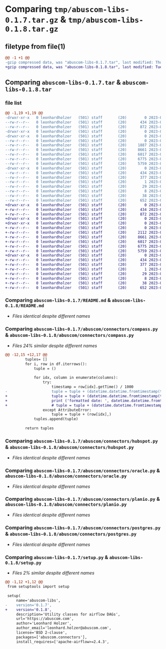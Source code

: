 # Comparing `tmp/abuscom-libs-0.1.7.tar.gz` & `tmp/abuscom-libs-0.1.8.tar.gz`

## filetype from file(1)

```diff
@@ -1 +1 @@
-gzip compressed data, was "abuscom-libs-0.1.7.tar", last modified: Thu May 25 06:53:26 2023, max compression
+gzip compressed data, was "abuscom-libs-0.1.8.tar", last modified: Tue May 30 07:23:18 2023, max compression
```

## Comparing `abuscom-libs-0.1.7.tar` & `abuscom-libs-0.1.8.tar`

### file list

```diff
@@ -1,19 +1,19 @@
-drwxr-xr-x   0 leonhardholzer   (501) staff       (20)        0 2023-05-25 06:53:26.983530 abuscom-libs-0.1.7/
--rw-r--r--   0 leonhardholzer   (501) staff       (20)      434 2023-05-25 06:53:26.983093 abuscom-libs-0.1.7/PKG-INFO
--rw-r--r--   0 leonhardholzer   (501) staff       (20)      872 2023-02-22 14:35:31.000000 abuscom-libs-0.1.7/README.md
-drwxr-xr-x   0 leonhardholzer   (501) staff       (20)        0 2023-05-25 06:53:26.974801 abuscom-libs-0.1.7/abuscom/
-drwxr-xr-x   0 leonhardholzer   (501) staff       (20)        0 2023-05-25 06:53:26.979602 abuscom-libs-0.1.7/abuscom/connectors/
--rw-r--r--   0 leonhardholzer   (501) staff       (20)        0 2023-02-02 10:20:51.000000 abuscom-libs-0.1.7/abuscom/connectors/__init__.py
--rw-r--r--   0 leonhardholzer   (501) staff       (20)     1887 2023-04-19 09:17:07.000000 abuscom-libs-0.1.7/abuscom/connectors/compass.py
--rw-r--r--   0 leonhardholzer   (501) staff       (20)     8661 2023-05-25 06:52:16.000000 abuscom-libs-0.1.7/abuscom/connectors/hubspot.py
--rw-r--r--   0 leonhardholzer   (501) staff       (20)     6017 2023-04-24 10:02:05.000000 abuscom-libs-0.1.7/abuscom/connectors/oracle.py
--rw-r--r--   0 leonhardholzer   (501) staff       (20)     6775 2023-02-21 17:20:25.000000 abuscom-libs-0.1.7/abuscom/connectors/planio.py
--rw-r--r--   0 leonhardholzer   (501) staff       (20)     5759 2023-04-07 09:46:30.000000 abuscom-libs-0.1.7/abuscom/connectors/postgres.py
-drwxr-xr-x   0 leonhardholzer   (501) staff       (20)        0 2023-05-25 06:53:26.982396 abuscom-libs-0.1.7/abuscom_libs.egg-info/
--rw-r--r--   0 leonhardholzer   (501) staff       (20)      434 2023-05-25 06:53:26.000000 abuscom-libs-0.1.7/abuscom_libs.egg-info/PKG-INFO
--rw-r--r--   0 leonhardholzer   (501) staff       (20)      377 2023-05-25 06:53:26.000000 abuscom-libs-0.1.7/abuscom_libs.egg-info/SOURCES.txt
--rw-r--r--   0 leonhardholzer   (501) staff       (20)        1 2023-05-25 06:53:26.000000 abuscom-libs-0.1.7/abuscom_libs.egg-info/dependency_links.txt
--rw-r--r--   0 leonhardholzer   (501) staff       (20)       29 2023-05-25 06:53:26.000000 abuscom-libs-0.1.7/abuscom_libs.egg-info/requires.txt
--rw-r--r--   0 leonhardholzer   (501) staff       (20)        8 2023-05-25 06:53:26.000000 abuscom-libs-0.1.7/abuscom_libs.egg-info/top_level.txt
--rw-r--r--   0 leonhardholzer   (501) staff       (20)       38 2023-05-25 06:53:26.983688 abuscom-libs-0.1.7/setup.cfg
--rw-r--r--   0 leonhardholzer   (501) staff       (20)      652 2023-05-25 06:52:34.000000 abuscom-libs-0.1.7/setup.py
+drwxr-xr-x   0 leonhardholzer   (501) staff       (20)        0 2023-05-30 07:23:18.838643 abuscom-libs-0.1.8/
+-rw-r--r--   0 leonhardholzer   (501) staff       (20)      434 2023-05-30 07:23:18.838243 abuscom-libs-0.1.8/PKG-INFO
+-rw-r--r--   0 leonhardholzer   (501) staff       (20)      872 2023-02-22 14:35:31.000000 abuscom-libs-0.1.8/README.md
+drwxr-xr-x   0 leonhardholzer   (501) staff       (20)        0 2023-05-30 07:23:18.828916 abuscom-libs-0.1.8/abuscom/
+drwxr-xr-x   0 leonhardholzer   (501) staff       (20)        0 2023-05-30 07:23:18.834780 abuscom-libs-0.1.8/abuscom/connectors/
+-rw-r--r--   0 leonhardholzer   (501) staff       (20)        0 2023-02-02 10:20:51.000000 abuscom-libs-0.1.8/abuscom/connectors/__init__.py
+-rw-r--r--   0 leonhardholzer   (501) staff       (20)     2112 2023-05-30 07:21:43.000000 abuscom-libs-0.1.8/abuscom/connectors/compass.py
+-rw-r--r--   0 leonhardholzer   (501) staff       (20)     8661 2023-05-25 06:52:16.000000 abuscom-libs-0.1.8/abuscom/connectors/hubspot.py
+-rw-r--r--   0 leonhardholzer   (501) staff       (20)     6017 2023-04-24 10:02:05.000000 abuscom-libs-0.1.8/abuscom/connectors/oracle.py
+-rw-r--r--   0 leonhardholzer   (501) staff       (20)     6775 2023-02-21 17:20:25.000000 abuscom-libs-0.1.8/abuscom/connectors/planio.py
+-rw-r--r--   0 leonhardholzer   (501) staff       (20)     5759 2023-04-07 09:46:30.000000 abuscom-libs-0.1.8/abuscom/connectors/postgres.py
+drwxr-xr-x   0 leonhardholzer   (501) staff       (20)        0 2023-05-30 07:23:18.837696 abuscom-libs-0.1.8/abuscom_libs.egg-info/
+-rw-r--r--   0 leonhardholzer   (501) staff       (20)      434 2023-05-30 07:23:18.000000 abuscom-libs-0.1.8/abuscom_libs.egg-info/PKG-INFO
+-rw-r--r--   0 leonhardholzer   (501) staff       (20)      377 2023-05-30 07:23:18.000000 abuscom-libs-0.1.8/abuscom_libs.egg-info/SOURCES.txt
+-rw-r--r--   0 leonhardholzer   (501) staff       (20)        1 2023-05-30 07:23:18.000000 abuscom-libs-0.1.8/abuscom_libs.egg-info/dependency_links.txt
+-rw-r--r--   0 leonhardholzer   (501) staff       (20)       29 2023-05-30 07:23:18.000000 abuscom-libs-0.1.8/abuscom_libs.egg-info/requires.txt
+-rw-r--r--   0 leonhardholzer   (501) staff       (20)        8 2023-05-30 07:23:18.000000 abuscom-libs-0.1.8/abuscom_libs.egg-info/top_level.txt
+-rw-r--r--   0 leonhardholzer   (501) staff       (20)       38 2023-05-30 07:23:18.838758 abuscom-libs-0.1.8/setup.cfg
+-rw-r--r--   0 leonhardholzer   (501) staff       (20)      652 2023-05-30 07:22:33.000000 abuscom-libs-0.1.8/setup.py
```

### Comparing `abuscom-libs-0.1.7/README.md` & `abuscom-libs-0.1.8/README.md`

 * *Files identical despite different names*

### Comparing `abuscom-libs-0.1.7/abuscom/connectors/compass.py` & `abuscom-libs-0.1.8/abuscom/connectors/compass.py`

 * *Files 24% similar despite different names*

```diff
@@ -12,15 +12,17 @@
         tuples= []
         for i, row in df.iterrows():
             tuple = ()
 
             for idx, column in enumerate(columns):
                 try:
                     timestamp = row[idx].getTime() / 1000
-                    tuple = tuple + (datetime.datetime.fromtimestamp(timestamp),)
+                    tuple = tuple + (datetime.datetime.fromtimestamp(timestamp).astimezone().isoformat(),)
+                    print ('formatted date: ', datetime.datetime.fromtimestamp(timestamp).astimezone().isoformat())
+                    # tuple = tuple + (datetime.datetime.fromtimestamp(timestamp),)
                 except AttributeError:
                     tuple = tuple + (row[idx],)
             tuples.append(tuple)
 
         return tuples
```

### Comparing `abuscom-libs-0.1.7/abuscom/connectors/hubspot.py` & `abuscom-libs-0.1.8/abuscom/connectors/hubspot.py`

 * *Files identical despite different names*

### Comparing `abuscom-libs-0.1.7/abuscom/connectors/oracle.py` & `abuscom-libs-0.1.8/abuscom/connectors/oracle.py`

 * *Files identical despite different names*

### Comparing `abuscom-libs-0.1.7/abuscom/connectors/planio.py` & `abuscom-libs-0.1.8/abuscom/connectors/planio.py`

 * *Files identical despite different names*

### Comparing `abuscom-libs-0.1.7/abuscom/connectors/postgres.py` & `abuscom-libs-0.1.8/abuscom/connectors/postgres.py`

 * *Files identical despite different names*

### Comparing `abuscom-libs-0.1.7/setup.py` & `abuscom-libs-0.1.8/setup.py`

 * *Files 2% similar despite different names*

```diff
@@ -1,12 +1,12 @@
 from setuptools import setup
 
 setup(
     name='abuscom-libs',
-    version='0.1.7',
+    version='0.1.8',
     description='Utility classes for airflow DAGs',
     url='https://abuscom.com',
     author='Leonhard Holzer',
     author_email='leonhard.holzer@abuscom.com',
     license='BSD 2-clause',
     packages=['abuscom.connectors'],
     install_requires=['apache-airflow>=2.4.3',
```


